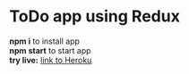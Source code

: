 # ToDo app using Redux
**npm i**  to install app  
**npm start**  to start app  
**try live:** <a href="https://tododo-redux.herokuapp.com/" target="_blank">link to Heroku</a>
